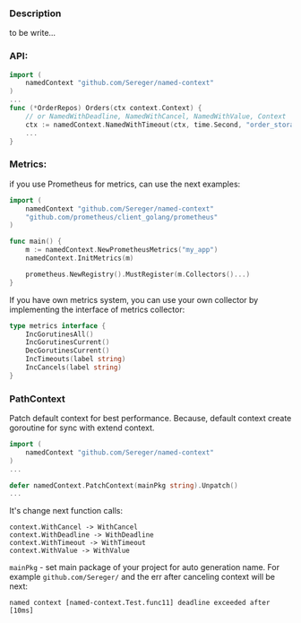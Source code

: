### Description
to be write...

### API:

```go
import (
    namedContext "github.com/Sereger/named-context"
)
...
func (*OrderRepos) Orders(ctx context.Context) {
    // or NamedWithDeadline, NamedWithCancel, NamedWithValue, Context
    ctx := namedContext.NamedWithTimeout(ctx, time.Second, "order_storage.getOrders")
    ...
}
```

### Metrics:
if you use Prometheus for metrics, can use the next examples:
```go
import (
    namedContext "github.com/Sereger/named-context"
    "github.com/prometheus/client_golang/prometheus"
)

func main() {
    m := namedContext.NewPrometheusMetrics("my_app")
	namedContext.InitMetrics(m)

    prometheus.NewRegistry().MustRegister(m.Collectors()...)
}
```

If you have own metrics system, you can use your own collector by implementing the interface of metrics collector:
```go
type metrics interface {
	IncGorutinesAll()
	IncGorutinesCurrent()
	DecGorutinesCurrent()
	IncTimeouts(label string)
	IncCancels(label string)
}
```

### PathContext
Patch default context for best performance. Because, default context create goroutine for sync with extend context.
```go
import (
    namedContext "github.com/Sereger/named-context"
)
...

defer namedContext.PatchContext(mainPkg string).Unpatch()
...
```

It's change next function calls:
```
context.WithCancel -> WithCancel
context.WithDeadline -> WithDeadline
context.WithTimeout -> WithTimeout
context.WithValue -> WithValue
```

`mainPkg` - set main package of your project for auto generation name.
For example `github.com/Sereger/` and the err after canceling context will be next:
```text
named context [named-context.Test.func11] deadline exceeded after [10ms]
```